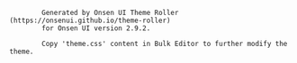             Generated by Onsen UI Theme Roller (https://onsenui.github.io/theme-roller)
            for Onsen UI version 2.9.2.

            Copy 'theme.css' content in Bulk Editor to further modify the theme.
